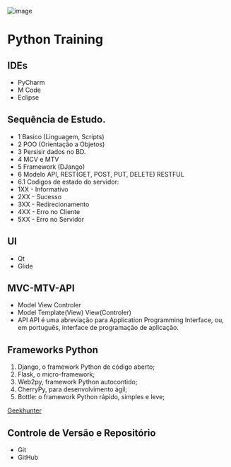 ![image](https://user-images.githubusercontent.com/3974176/124803514-98814e00-df2f-11eb-98ec-46daa5325bb9.png)

# Python Training

## IDEs
- PyCharm
- M Code
- Eclipse

## Sequência de Estudo.
- 1 Basico (Linguagem, Scripts)
- 2 POO (Orientação a Objetos)
- 3 Persisir dados no BD.
- 4 MCV e MTV
- 5 Framework (DJango)
- 6 Modelo API, REST(GET, POST, PUT, DELETE) RESTFUL
- 6.1 Codigos de estado do servidor:
- 1XX - Informativo
- 2XX - Sucesso
- 3XX - Redirecionamento
- 4XX - Erro no Cliente
- 5XX - Erro no Servidor

## UI
- Qt
- Glide

## MVC-MTV-API
- Model View Controler
- Model Template(View) View(Controler)
- API API é uma abreviação para Application Programming Interface, ou, em português, interface de programação de aplicação.

## Frameworks Python
1) Django, o framework Python de código aberto;
2) Flask, o micro-framework;
3) Web2py, framework Python autocontido;
4) CherryPy, para desenvolvimento ágil;
5) Bottle: o framework Python rápido, simples e leve;

[Geekhunter](https://blog.geekhunter.com.br/os-5-melhores-frameworks-de-python/)

## Controle de Versão e Repositório
- Git
- GitHub
